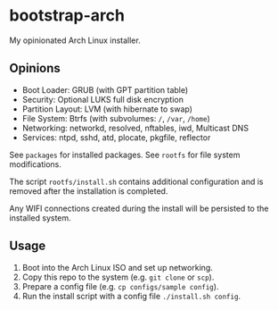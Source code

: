 # bootstrap-arch

My opinionated Arch Linux installer.

## Opinions

- Boot Loader: GRUB (with GPT partition table)
- Security: Optional LUKS full disk encryption
- Partition Layout: LVM (with hibernate to swap)
- File System: Btrfs (with subvolumes: `/`, `/var`, `/home`)
- Networking: networkd, resolved, nftables, iwd, Multicast DNS
- Services: ntpd, sshd, atd, plocate, pkgfile, reflector

See `packages` for installed packages.
See `rootfs` for file system modifications.

The script `rootfs/install.sh` contains additional configuration and
is removed after the installation is completed.

Any WIFI connections created during the install will be persisted to
the installed system.

## Usage

1. Boot into the Arch Linux ISO and set up networking.
1. Copy this repo to the system (e.g. `git clone` or `scp`).
1. Prepare a config file (e.g. `cp configs/sample config`).
1. Run the install script with a config file `./install.sh config`.
